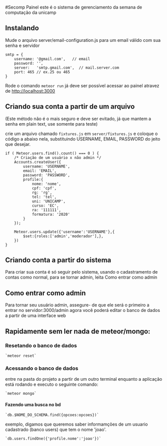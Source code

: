 #Secomp Painel
este é o sistema de gerenciamento da semana de computação da unicamp

## Instalando
Mude o arquivo server/email-configuration.js para um email válido com sua senha e servidor

    smtp = {
        username: '@gmail.com',   // email
        password: '',
        server:   'smtp.gmail.com',  // mail.server.com
        port: 465 // ex.25 ou 465
    }


Rode o comando `meteor run`
já deve ser possível acessar ao painel atravez de [http://localhost:3000](http://localhost:3000)

## Criando sua conta a partir de um arquivo
(Este método não é o mais seguro e deve ser evitado, já que mantem a senha em plain text, use somente para teste)

crie um arquivo chamado `fixtures.js` em `server/fixtures.js`
e coloque o código a abaixo nela, substituindo USERNAME, EMAIL, PASSWORD do jeito que desejar.


    if ( Meteor.users.find().count() === 0 ) {
        /* Criação de um usuário x não admin */
        Accounts.createUser({
            username: 'USERNAME',
            email: 'EMAIL',
            password: 'PASSWORD',
            profile:{
                nome: 'nome',
                cpf: 'cpf',
                rg: 'rg',
                tel: 'tel',
                uni: 'UNICAMP',
                curso: 'EC',
                ra: '111111',
                formatura: '2020'
            }
        });

        Meteor.users.update({'username':'USERNAME'},{
            $set:{roles:['admin','moderador'],},
        })
    }


## Criando conta a partir do sistema
Para criar sua conta é só seguir pelo sistema, usando o cadastramento de contas como normal, para se tornar admin, leita Como entrar como admin

## Como entrar como admin
Para tornar seu usuário admin, assegure- de que ele será o primeiro a entrar no servidor:3000/admin
agora você poderá editar o banco de dados a partir de uma interface web

## Rapidamente sem ler nada de meteor/mongo:
### Resetando o banco de dados

    `meteor reset`

### Acessando o banco de dados
entre na pasta do projeto a partir de um outro terminal enquanto a aplicação está rodando e executo o seguinte comando:

    `meteor mongo`

#### Fazendo uma busca no bd

    `db.$NOME_DO_SCHEMA.find({opcoes:opcoes})`

exemplo, digamos que queremos saber informamções de um usuario cadastrado (banco users) que tem o nome 'joao'.

    `db.users.findOne({'profile.nome':'joao'})`
